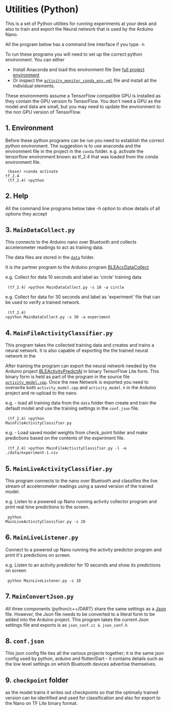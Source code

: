 # Utilities (Python)

This is a set of Python utilities for running experiments at your desk and also to train and export the Neural network that is used by the Arduino Nano.

All the program below has a command line interface if you type <code>-h</code>

To run these programs you will need to set up the correct python environment. You can either

* Install Anaconda and load this environment file See [full project environment](./python/conda/activity_monitor_conda_env.yml)</code>
* Or inspect the <code>[activity_monitor_conda_env.yml](./python/conda/activity_monitor_conda_env.yml)</code> file and install all the individual elements.

These environments assume a TensorFlow compatible GPU is installed as they contain the GPU version fo TensorFlow. You don't need a GPU as the model and data are small, but you may need to update the environment to the non GPU version of TensorFlow.

## 1. Environment
Before these python programs can be run you need to establish the correct python environment. The suggestion is to use anaconda and the environment file in the project in the <code>conda</code> folder.
e.g. activate the tensorflow environment known as tf_2.4 that was loaded from the conda environment file. 
<br>
<code>
<br>
(base) >conda activate tf_2.4
<br>
(tf_2.4) >python
</code>

## 2. Help
All the command line programs below take -h option to show details of all options they accept

## 3. <code>MainDataCollect.py</code>
This connects to the Arduino nano over Bluetooth and collects accelerometer readings to act as training data.

The data files are stored in the <code>[data](./data)</code> folder.

It is the partner program to the Arduino program [BLEAccDataCollect](../arduino/BLEAccDataCollect)

e.g. Collect for data 10 seconds and label as 'circle' training data 
<br><br>
<code>
(tf_2.4) >python MainDataCollect.py -s 10 -a circle
</code>

e.g. Collect for data for 30 seconds and label as 'experiment' file that can be used to verify a trained network.
<br><br> 
<code>
(tf_2.4) >python MainDataCollect.py -s 30 -a experiment
</code>

## 4. <code>Main<b>File</b>ActivityClassifier.py</code>
This program takes the collected training data and creates and trains a neural network. It is also capable of exporting the the trained neural network in the 

After training the program can export the neural network needed by the Arduino project [BLEActivityPredictAI](../arduino/BLEActivityPredictAI) in binary TensorFlow Lite form. This binary form is held as part of the program in the source file <code>[activity_model.cpp](./BLEActivityPredictAI/activity_model.cpp)</code>. Once the new Network is exported you need to overwrite both <code>activity_model.cpp</code> and <code>activity_model.h</code> in the Arduino project and re-upload to the nano.

e.g. - load all training data from the  <code>data</code> folder then create and train the default model and use the training settings in the <code>conf.json</code> file.
<br><br>
<code>
(tf_2.4) >python MainFileActivityClassifier.py
</code>

e.g. - Load saved model weights from check_point folder and make predictions based on the contents of the experiment file. 
<br><br>
<code>
(tf_2.4) >python MainFileActivityClassifier.py -l -e ./data/experiment-1.csv
</code>

## 5. <code>Main<b>Live</b>ActivityClassifier.py</code>
This program connects to the nano over Bluetooth and classifies the live stream of accelerometer readings using a saved version of the trained model.

e.g. Listen to a powered up Nano running activity collector program and print real time predictions to the screen.
<br><br>
<code>
python MainLiveActivityClassifier.py -s 20
</code>

## 6. <code>MainLiveListener.py</code>
Connect to a powered up Nano running the activity predictor program and print it's predictions on screen.

e.g. Listen to an activity predictor for 10 seconds and show its predictions on screen
<br><br>
<code>
python MainLiveListener.py -s 10
</code>

## 7. <code>MainConvertJson.py</code>
All three components (python/c++/DART) share the same settings as a [Json](./conf.json) file. However, the Json file needs to be converted to a literal form to be added into the Arduino project. This program takes the current Json settings file and exports is as <code>json_conf.cc & json_conf.h</code>

## 8. <code>conf.json</code>
This json config file ties all the various projects together; it is the same json config used by python, arduino and flutter/Dart - it contains details such as the low level settings on which Bluetooth devices advertise themselves.

## 9. <code>checkpoint</code> folder
as the model trains it writes out checkpoints so that the optimally trained version can be identified and used for classification and also for export to the Nano on TF Lite binary format.



